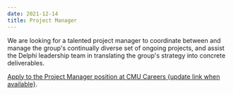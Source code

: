 ```yaml
---
date: 2021-12-14
title: Project Manager
---
```


We are looking for a talented project manager to coordinate between and manage the group's continually diverse set of ongoing projects, and assist the Delphi leadership team in translating the group's strategy into concrete deliverables.

[Apply to the Project Manager position at CMU Careers {update link when available}](https://delphi.cmu.edu/about/careers/).
